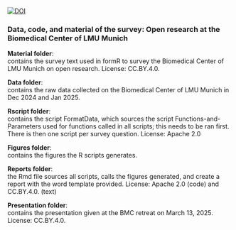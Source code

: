 [![DOI](https://zenodo.org/badge/974928503.svg)](https://doi.org/10.5281/zenodo.15304321)


### Data, code, and material of the survey: Open research at the Biomedical Center of LMU Munich 

**Material folder**:\
contains the survey text used in formR to survey the Biomedical Center of LMU Munich on open research. License: CC.BY.4.0.

**Data folder**:\
contains the raw data collected on the Biomedical Center of LMU Munich in Dec 2024 and Jan 2025. 

**Rscript folder**:\
contains the script FormatData, which sources the script Functions-and-Parameters used for functions called in all scripts; this needs to be ran first. 
There is then one script per survey question. License: Apache 2.0

**Figures folder**:\
contains the figures the R scripts generates.

**Reports folder**:\
the Rmd file sources all scripts, calls the figures generated, and create a report with the word template provided. License: Apache 2.0 (code) and CC.BY.4.0. (text)

**Presentation folder**:\
contains the presentation given at the BMC retreat on March 13, 2025. License: CC.BY.4.0.
